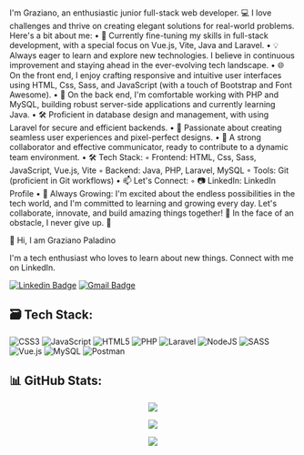 
I'm Graziano, an enthusiastic junior full-stack web developer. 💻 I love challenges and thrive on creating elegant solutions for real-world problems. Here's a bit about me:
	•	🚀 Currently fine-tuning my skills in full-stack development, with a special focus on Vue.js, Vite, Java and Laravel.
	•	💡 Always eager to learn and explore new technologies. I believe in continuous improvement and staying ahead in the ever-evolving tech landscape.
	•	🌐 On the front end, I enjoy crafting responsive and intuitive user interfaces using HTML, Css, Sass, and JavaScript (with a touch of Bootstrap and Font Awesome).
	•	🔧 On the back end, I'm comfortable working with PHP and MySQL, building robust server-side applications and currently learning Java.
	•	🛠️ Proficient in database design and management, with using Laravel for secure and efficient backends.
	•	🌈 Passionate about creating seamless user experiences and pixel-perfect designs.
	•	🤝 A strong collaborator and effective communicator, ready to contribute to a dynamic team environment.
	•	🛠️ Tech Stack:
	◦	Frontend: HTML, Css, Sass, JavaScript, Vue.js, Vite
	◦	Backend: Java, PHP, Laravel, MySQL
	◦	Tools: Git (proficient in Git workflows)
	•	📫 Let's Connect:
	◦	📷 LinkedIn: LinkedIn Profile
	•	🌱 Always Growing: I'm excited about the endless possibilities in the tech world, and I'm committed to learning and growing every day. Let's collaborate, innovate, and build amazing things together! 🚀 In the face of an obstacle, I never give up. 💪
















👋 Hi, I am Graziano Paladino

I'm a tech enthusiast who loves to learn about new things. Connect with me on LinkedIn.

[![Linkedin Badge](https://img.shields.io/badge/-LinkedIn-blue?style=flat-square&logo=Linkedin&logoColor=white&link=https://www.linkedin.com/in/graziano-paladino-b301131ab/)](https://www.linkedin.com/in/graziano-paladino-b301131ab/)
[![Gmail Badge](https://img.shields.io/badge/-Gmail-d14836?style=flat-square&logo=Gmail&logoColor=white&link=paladino.graziano@gmail.com)](mailto:paladino.graziano@gmail.com)

## 🗃️ Tech Stack:

![CSS3](https://img.shields.io/badge/css3-%231572B6.svg?style=plastic&logo=css3&logoColor=white) ![JavaScript](https://img.shields.io/badge/javascript-%23323330.svg?style=plastic&logo=javascript&logoColor=%23F7DF1E) ![HTML5](https://img.shields.io/badge/html5-%23E34F26.svg?style=plastic&logo=html5&logoColor=white) ![PHP](https://img.shields.io/badge/php-%23777BB4.svg?style=plastic&logo=php&logoColor=white) ![Laravel](https://img.shields.io/badge/laravel-%23FF2D20.svg?style=plastic&logo=laravel&logoColor=white) ![NodeJS](https://img.shields.io/badge/node.js-6DA55F?style=plastic&logo=node.js&logoColor=white) ![SASS](https://img.shields.io/badge/SASS-hotpink.svg?style=plastic&logo=SASS&logoColor=white) ![Vue.js](https://img.shields.io/badge/vuejs-%2335495e.svg?style=plastic&logo=vuedotjs&logoColor=%234FC08D) ![MySQL](https://img.shields.io/badge/mysql-%2300f.svg?style=plastic&logo=mysql&logoColor=white) ![Postman](https://img.shields.io/badge/Postman-FF6C37?style=plastic&logo=postman&logoColor=white)

## 📊 GitHub Stats:

<div align="center">
  
![](https://github-readme-stats.vercel.app/api?username=GrPaladino)

</div>

<div align="center">

![](https://github-readme-streak-stats.herokuapp.com/?user=GrPaladino)

</div>

<div align="center">

![](https://github-readme-stats.vercel.app/api/top-langs/?username=GrPaladino)

</div>


<!---
GrPaladino/GrPaladino is a ✨ special ✨ repository because its `README.md` (this file) appears on your GitHub profile.
You can click the Preview link to take a look at your changes.
--->
